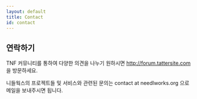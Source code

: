 ```yaml
---
layout: default
title: Contact
id: contact
---
```


## 연락하기

TNF 커뮤니티를 통하여 다양한 의견을 나누기 원하시면 <http://forum.tattersite.com>을 방문하세요.

니들웍스의 프로젝트들 및 서비스와 관련된 문의는 contact at needlworks.org 으로 메일을 보내주시면 됩니다.

